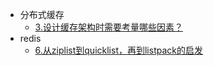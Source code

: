 <!-- _sidebar.md -->

* 分布式缓存
  * [3.设计缓存架构时需要考量哪些因素？](/ProjectDocs/设计缓存架构时需要考量哪些因素.md)
* redis
  * [6.从ziplist到quicklist，再到listpack的启发](/ProjectDocs/从ziplist到quicklist，再到listpack的启发.md)